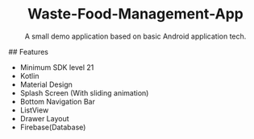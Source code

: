 <h1 align="center">Waste-Food-Management-App</h1>
<p align="center">
A small demo application based on basic Android application tech.
</p>
## Features

- Minimum SDK level 21
- Kotlin
- Material Design
- Splash Screen (With sliding animation)
- Bottom Navigation Bar
- ListView
- Drawer Layout
- Firebase(Database)